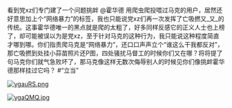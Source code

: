 看到党xz们专门建了一个问题挑衅 
@霍华德
 用爬虫爬投喂过马克的用户，居然还好意思加上个“网络暴力”的标签，我也只能说党xz们再一次发挥了亡吸撚又_又_的传统。这事霍华德唯一的黑点就是爬的太粗了，好多同样反感它的正义人士也上榜了，却可能被误以为是党xz，至于针对马克的这种行为，我只能说这种程度简直才哪到哪。你们指责爬马克是“网络暴力”，还口口声声立个“谁这么干我都反对”，那亡吸撚到处挂小蒜苗照片还P图，四处骚扰马督工的时候你们又在哪？将将提了句马克你们就气急败坏了，那马克像这样无数次侮辱别人的时候见你们像挑衅霍华德那样挂过它吗？
#“立当”

[![ygauRS.png](https://s3.ax1x.com/2021/02/17/ygauRS.png)](https://imgchr.com/i/ygauRS)

[![ygaQMQ.jpg](https://s3.ax1x.com/2021/02/17/ygaQMQ.jpg)](https://imgchr.com/i/ygaQMQ)
